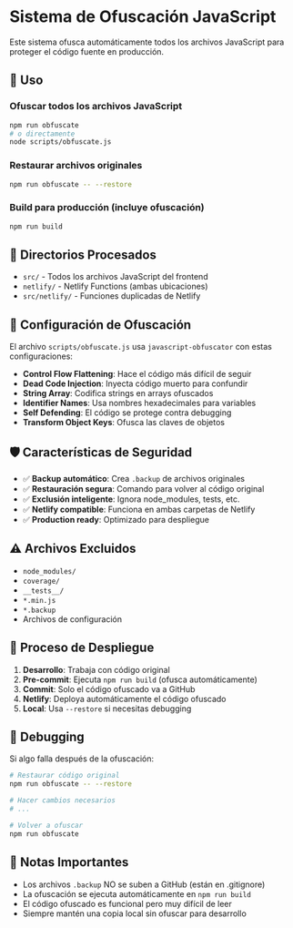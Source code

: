 # Sistema de Ofuscación JavaScript

Este sistema ofusca automáticamente todos los archivos JavaScript para proteger el código fuente en producción.

## 🚀 Uso

### Ofuscar todos los archivos JavaScript
```bash
npm run obfuscate
# o directamente
node scripts/obfuscate.js
```

### Restaurar archivos originales
```bash
npm run obfuscate -- --restore
```

### Build para producción (incluye ofuscación)
```bash
npm run build
```

## 📁 Directorios Procesados

- `src/` - Todos los archivos JavaScript del frontend
- `netlify/` - Netlify Functions (ambas ubicaciones)
- `src/netlify/` - Funciones duplicadas de Netlify

## 🔧 Configuración de Ofuscación

El archivo `scripts/obfuscate.js` usa `javascript-obfuscator` con estas configuraciones:

- **Control Flow Flattening**: Hace el código más difícil de seguir
- **Dead Code Injection**: Inyecta código muerto para confundir
- **String Array**: Codifica strings en arrays ofuscados
- **Identifier Names**: Usa nombres hexadecimales para variables
- **Self Defending**: El código se protege contra debugging
- **Transform Object Keys**: Ofusca las claves de objetos

## 🛡️ Características de Seguridad

- ✅ **Backup automático**: Crea `.backup` de archivos originales
- ✅ **Restauración segura**: Comando para volver al código original
- ✅ **Exclusión inteligente**: Ignora node_modules, tests, etc.
- ✅ **Netlify compatible**: Funciona en ambas carpetas de Netlify
- ✅ **Production ready**: Optimizado para despliegue

## ⚠️ Archivos Excluidos

- `node_modules/`
- `coverage/`
- `__tests__/`
- `*.min.js`
- `*.backup`
- Archivos de configuración

## 🔄 Proceso de Despliegue

1. **Desarrollo**: Trabaja con código original
2. **Pre-commit**: Ejecuta `npm run build` (ofusca automáticamente)
3. **Commit**: Solo el código ofuscado va a GitHub
4. **Netlify**: Deploya automáticamente el código ofuscado
5. **Local**: Usa `--restore` si necesitas debugging

## 🐛 Debugging

Si algo falla después de la ofuscación:

```bash
# Restaurar código original
npm run obfuscate -- --restore

# Hacer cambios necesarios
# ...

# Volver a ofuscar
npm run obfuscate
```

## 📝 Notas Importantes

- Los archivos `.backup` NO se suben a GitHub (están en .gitignore)
- La ofuscación se ejecuta automáticamente en `npm run build`
- El código ofuscado es funcional pero muy difícil de leer
- Siempre mantén una copia local sin ofuscar para desarrollo